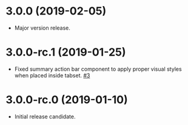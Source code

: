 # 3.0.0 (2019-02-05)

- Major version release.

# 3.0.0-rc.1 (2019-01-25)

- Fixed summary action bar component to apply proper visual styles when placed inside tabset. [#3](https://github.com/blackbaud/skyux-action-bars/pull/3)

# 3.0.0-rc.0 (2019-01-10)

- Initial release candidate.
